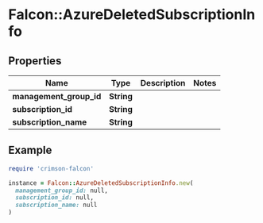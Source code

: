 # Falcon::AzureDeletedSubscriptionInfo

## Properties

| Name | Type | Description | Notes |
| ---- | ---- | ----------- | ----- |
| **management_group_id** | **String** |  |  |
| **subscription_id** | **String** |  |  |
| **subscription_name** | **String** |  |  |

## Example

```ruby
require 'crimson-falcon'

instance = Falcon::AzureDeletedSubscriptionInfo.new(
  management_group_id: null,
  subscription_id: null,
  subscription_name: null
)
```

